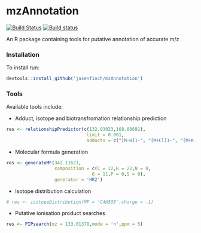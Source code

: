 # mzAnnotation

[![Build Status](https://travis-ci.org/jasenfinch/mzAnnotation.svg)](https://travis-ci.org/jasenfinch/mzAnnotation) [![Build status](https://ci.appveyor.com/api/projects/status/b9wgaej0u690ls20/branch/master?svg=true)](https://ci.appveyor.com/project/jasenfinch/mzannotation/branch/master)

An R package containing tools for putative annotation of accurate m/z

### Installation

To install run:
```R
devtools::install_github('jasenfinch/mzAnnotation')
```

### Tools

Available tools include:

* Adduct, isotope and biotransfromation relationship prediction
```r
res <- relationshipPredictor(c(132.03023,168.00691),
                              limit = 0.001,
                              adducts = c("[M-H]1-", "[M+Cl]1-", "[M+K-2H]1-"))
```

* Molecular formula generation
```r
res <- generateMF(342.11621,
                  composition = c(C = 12,H = 22,N = 0,
                                O = 11,P = 0,S = 0),
                  generator = 'HR2')

```

* Isotope distribution calculation
```r
# res <- isotopeDistribution(MF = 'C4H5O5',charge = -1)
```

* Putative ionisation product searches
```r
res <- PIPsearch(mz = 133.01378,mode = 'n',ppm = 5)
```